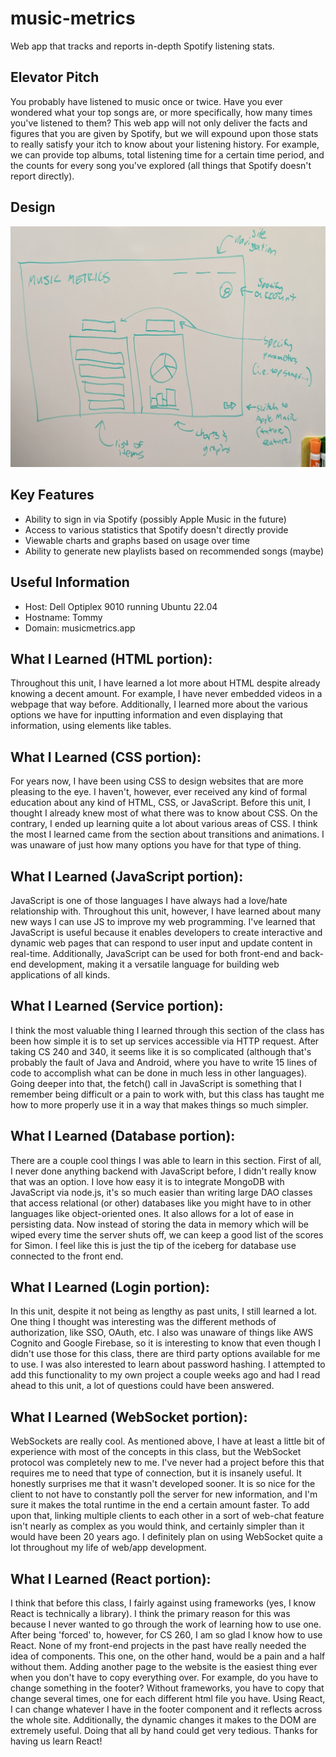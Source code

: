 # music-metrics
Web app that tracks and reports in-depth Spotify listening stats.

## Elevator Pitch

You probably have listened to music once or twice. Have you ever wondered what your top songs are, or more specifically, how many times you've listened to them? This web app will not only deliver the facts and figures that you are given by Spotify, but we will expound upon those stats to really satisfy your itch to know about your listening history. For example, we can provide top albums, total listening time for a certain time period, and the counts for every song you've explored (all things that Spotify doesn't report directly).

## Design

![Design](design2.jpg)

## Key Features

* Ability to sign in via Spotify (possibly Apple Music in the future)
* Access to various statistics that Spotify doesn't directly provide
* Viewable charts and graphs based on usage over time
* Ability to generate new playlists based on recommended songs (maybe)

## Useful Information

* Host: Dell Optiplex 9010 running Ubuntu 22.04
* Hostname: Tommy
* Domain: musicmetrics.app

## What I Learned (HTML portion):

Throughout this unit, I have learned a lot more about HTML despite already knowing a decent amount. For example, I have never embedded videos in a webpage that way before. Additionally, I learned more about the various options we have for inputting information and even displaying that information, using elements like tables.

## What I Learned (CSS portion):

For years now, I have been using CSS to design websites that are more pleasing to the eye. I haven't, however, ever received any kind of formal education about any kind of HTML, CSS, or JavaScript. Before this unit, I thought I already knew most of what there was to know about CSS. On the contrary, I ended up learning quite a lot about various areas of CSS. I think the most I learned came from the section about transitions and animations. I was unaware of just how many options you have for that type of thing.

## What I Learned (JavaScript portion):

JavaScript is one of those languages I have always had a love/hate relationship with. Throughout this unit, however, I have learned about many new ways I can use JS to improve my web programming. I've learned that JavaScript is useful because it enables developers to create interactive and dynamic web pages that can respond to user input and update content in real-time. Additionally, JavaScript can be used for both front-end and back-end development, making it a versatile language for building web applications of all kinds.

## What I Learned (Service portion):

I think the most valuable thing I learned through this section of the class has been how simple it is to set up services accessible via HTTP request. After taking CS 240 and 340, it seems like it is so complicated (although that's probably the fault of Java and Android, where you have to write 15 lines of code to accomplish what can be done in much less in other languages). Going deeper into that, the fetch() call in JavaScript is something that I remember being difficult or a pain to work with, but this class has taught me how to more properly use it in a way that makes things so much simpler.

## What I Learned (Database portion):

There are a couple cool things I was able to learn in this section. First of all, I never done anything backend with JavaScript before, I didn't really know that was an option. I love how easy it is to integrate MongoDB with JavaScript via node.js, it's so much easier than writing large DAO classes that access relational (or other) databases like you might have to in other languages like object-oriented ones. It also allows for a lot of ease in persisting data. Now instead of storing the data in memory which will be wiped every time the server shuts off, we can keep a good list of the scores for Simon. I feel like this is just the tip of the iceberg for database use connected to the front end.

## What I Learned (Login portion):

In this unit, despite it not being as lengthy as past units, I still learned a lot. One thing I thought was interesting was the different methods of authorization, like SSO, OAuth, etc. I also was unaware of things like AWS Cognito and Google Firebase, so it is interesting to know that even though I didn't use those for this class, there are third party options available for me to use. I was also interested to learn about password hashing. I attempted to add this functionality to my own project a couple weeks ago and had I read ahead to this unit, a lot of questions could have been answered.

## What I Learned (WebSocket portion):

WebSockets are really cool. As mentioned above, I have at least a little bit of experience with most of the concepts in this class, but the WebSocket protocol was completely new to me. I've never had a project before this that requires me to need that type of connection, but it is insanely useful. It honestly surprises me that it wasn't developed sooner. It is so nice for the client to not have to constantly poll the server for new information, and I'm sure it makes the total runtime in the end a certain amount faster. To add upon that, linking multiple clients to each other in a sort of web-chat feature isn't nearly as complex as you would think, and certainly simpler than it would have been 20 years ago. I definitely plan on using WebSocket quite a lot throughout my life of web/app development.

## What I Learned (React portion):

I think that before this class, I fairly against using frameworks (yes, I know React is technically a library). I think the primary reason for this was because I never wanted to go through the work of learning how to use one. After being 'forced' to, however, for CS 260, I am so glad I know how to use React. None of my front-end projects in the past have really needed the idea of components. This one, on the other hand, would be a pain and a half without them. Adding another page to the website is the easiest thing ever when you don't have to copy everything over. For example, do you have to change something in the footer? Without frameworks, you have to copy that change several times, one for each different html file you have. Using React, I can change whatever I have in the footer component and it reflects across the whole site. Additionally, the dynamic changes it makes to the DOM are extremely useful. Doing that all by hand could get very tedious. Thanks for having us learn React!
